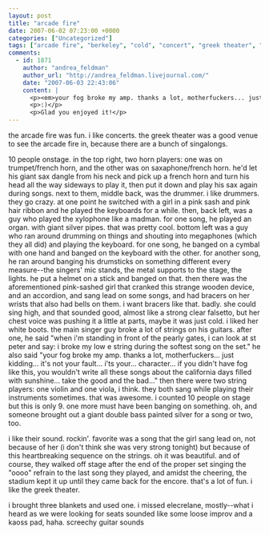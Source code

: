 ```yaml
---
layout: post
title: "arcade fire"
date: 2007-06-02 07:23:00 +0000
categories: ["Uncategorized"]
tags: ["arcade fire", "berkeley", "cold", "concert", "greek theater", "music", "summer"]
comments:
  - id: 1871
    author: "andrea_feldman"
    author_url: "http://andrea_feldman.livejournal.com/"
    date: "2007-06-03 22:43:06"
    content: |
      <p><em>your fog broke my amp. thanks a lot, motherfuckers... just kidding... it's not your fault... i'ts your... character... if you didn't have fog like this, you wouldn't write all these songs about the california days filled with sunshine... take the good and the bad..." </em></p>
      <p>:)</p>
      <p>Glad you enjoyed it!</p>
---
```


the arcade fire was fun. i like concerts. the greek theater was a good venue to see the arcade fire in, because there are a bunch of singalongs. 

10 people onstage. in the top right, two horn players: one was on trumpet/french horn, and the other was on saxaphone/french horn. he'd let his giant sax dangle from his neck and pick up a french horn and turn his head all the way sideways to play it, then put it down and play his sax again during songs. next to them, middle back, was the drummer. i like drummers. they go crazy. at one point he switched with a girl in a pink sash and pink hair ribbon and he played the keyboards for a while. then, back left, was a guy who played the xylophone like a madman. for one song, he played an organ. with giant silver pipes. that was pretty cool. bottom left was a guy who ran around drumming on things and shouting into megaphones (which they all did) and playing the keyboard. for one song, he banged on a cymbal with one hand and banged on the keyboard with the other. for another song, he ran around banging his drumsticks on something different every measure--the singers' mic stands, the metal supports to the stage, the lights. he put a helmet on a stick and banged on that. then there was the aforementioned pink-sashed girl that cranked this strange wooden device, and an accordion, and sang lead on some songs, and had bracers on her wrists that also had bells on them. i want bracers like that. badly. she could sing high, and that sounded good, almost like a strong clear falsetto, but her chest voice was pushing it a little at parts, maybe it was just cold. i liked her white boots. the main singer guy broke a lot of strings on his guitars. after one, he said "when i'm standing in front of the pearly gates, i can look at st peter and say: i broke my low e string during the softest song on the set." he also said "your fog broke my amp. thanks a lot, motherfuckers... just kidding... it's not your fault... i'ts your... character... if you didn't have fog like this, you wouldn't write all these songs about the california days filled with sunshine... take the good and the bad..." then there were two string players: one violin and one viola, i think. they both sang while playing their instruments sometimes. that was awesome. i counted 10 people on stage but this is only 9. one more must have been banging on something. oh, and someone brought out a giant double bass painted silver for a song or two, too.

i like their sound. rockin'. favorite was a song that the girl sang lead on, not because of her (i don't think she was very strong tonight) but because of this heartbreaking sequence on the strings. oh it was beautiful. and of course, they walked off stage after the end of the proper set singing the "oooo" refrain to the last song they played, and amidst the cheering, the stadium kept it up until they came back for the encore. that's a lot of fun. i like the greek theater.

i brought three blankets and used one. i missed elecrelane, mostly--what i heard as we were looking for seats sounded like some loose improv and a kaoss pad, haha. screechy guitar sounds